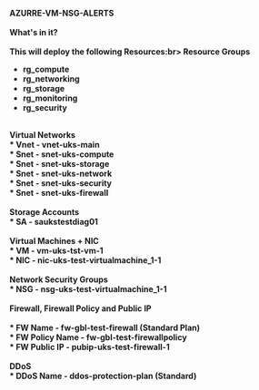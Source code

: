 <B>AZURRE-VM-NSG-ALERTS
<br>
<br>
<B>What's in it?</b><br>
<br>
This will deploy the following Resources:br>
<b>Resource Groups</b><br>
* rg_compute<br>
* rg_networking<br>
* rg_storage<br>
* rg_monitoring<br>
* rg_security
<br>
<b>Virtual Networks</b><br>
* Vnet - vnet-uks-main<br>
* Snet - snet-uks-compute<br>
* Snet - snet-uks-storage<br>
* Snet - snet-uks-network<br>
* Snet - snet-uks-security<br>
* Snet - snet-uks-firewall<br>
<br>
<b>Storage Accounts</b><br>
* SA - saukstestdiag01<br>
<br>
<b>Virtual Machines + NIC</b><br>
* VM - vm-uks-tst-vm-1<br>
* NIC - nic-uks-test-virtualmachine_1-1<br>
<br>
<b>Network Security Groups</b><br>
* NSG - nsg-uks-test-virtualmachine_1-1<br>
<br>
<b>Firewall, Firewall Policy and Public IP</b><br>
<br>
* FW Name - fw-gbl-test-firewall (Standard Plan)<br>
* FW Policy Name - fw-gbl-test-firewallpolicy<br>
* FW Public IP - pubip-uks-test-firewall-1<br>
<br>
<b>DDoS</b><br>
* DDoS Name - ddos-protection-plan (Standard)<br>
